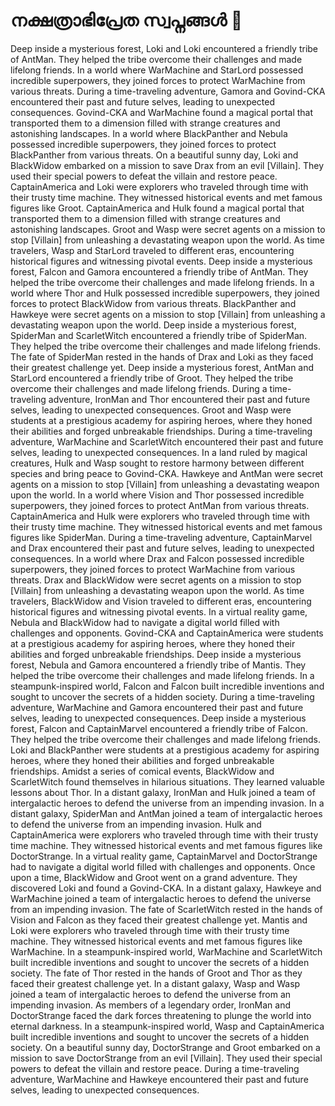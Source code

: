 # നക്ഷത്രാഭിപ്രേത സ്വപ്നങ്ങൾ :basketball: 

Deep inside a mysterious forest, Loki and Loki encountered a friendly tribe of AntMan. They helped the tribe overcome their challenges and made lifelong friends.
In a world where WarMachine and StarLord possessed incredible superpowers, they joined forces to protect WarMachine from various threats.
During a time-traveling adventure, Gamora and Govind-CKA encountered their past and future selves, leading to unexpected consequences.
Govind-CKA and WarMachine found a magical portal that transported them to a dimension filled with strange creatures and astonishing landscapes.
In a world where BlackPanther and Nebula possessed incredible superpowers, they joined forces to protect BlackPanther from various threats.
On a beautiful sunny day, Loki and BlackWidow embarked on a mission to save Drax from an evil [Villain]. They used their special powers to defeat the villain and restore peace.
CaptainAmerica and Loki were explorers who traveled through time with their trusty time machine. They witnessed historical events and met famous figures like Groot.
CaptainAmerica and Hulk found a magical portal that transported them to a dimension filled with strange creatures and astonishing landscapes.
Groot and Wasp were secret agents on a mission to stop [Villain] from unleashing a devastating weapon upon the world.
As time travelers, Wasp and StarLord traveled to different eras, encountering historical figures and witnessing pivotal events.
Deep inside a mysterious forest, Falcon and Gamora encountered a friendly tribe of AntMan. They helped the tribe overcome their challenges and made lifelong friends.
In a world where Thor and Hulk possessed incredible superpowers, they joined forces to protect BlackWidow from various threats.
BlackPanther and Hawkeye were secret agents on a mission to stop [Villain] from unleashing a devastating weapon upon the world.
Deep inside a mysterious forest, SpiderMan and ScarletWitch encountered a friendly tribe of SpiderMan. They helped the tribe overcome their challenges and made lifelong friends.
The fate of SpiderMan rested in the hands of Drax and Loki as they faced their greatest challenge yet.
Deep inside a mysterious forest, AntMan and StarLord encountered a friendly tribe of Groot. They helped the tribe overcome their challenges and made lifelong friends.
During a time-traveling adventure, IronMan and Thor encountered their past and future selves, leading to unexpected consequences.
Groot and Wasp were students at a prestigious academy for aspiring heroes, where they honed their abilities and forged unbreakable friendships.
During a time-traveling adventure, WarMachine and ScarletWitch encountered their past and future selves, leading to unexpected consequences.
In a land ruled by magical creatures, Hulk and Wasp sought to restore harmony between different species and bring peace to Govind-CKA.
Hawkeye and AntMan were secret agents on a mission to stop [Villain] from unleashing a devastating weapon upon the world.
In a world where Vision and Thor possessed incredible superpowers, they joined forces to protect AntMan from various threats.
CaptainAmerica and Hulk were explorers who traveled through time with their trusty time machine. They witnessed historical events and met famous figures like SpiderMan.
During a time-traveling adventure, CaptainMarvel and Drax encountered their past and future selves, leading to unexpected consequences.
In a world where Drax and Falcon possessed incredible superpowers, they joined forces to protect WarMachine from various threats.
Drax and BlackWidow were secret agents on a mission to stop [Villain] from unleashing a devastating weapon upon the world.
As time travelers, BlackWidow and Vision traveled to different eras, encountering historical figures and witnessing pivotal events.
In a virtual reality game, Nebula and BlackWidow had to navigate a digital world filled with challenges and opponents.
Govind-CKA and CaptainAmerica were students at a prestigious academy for aspiring heroes, where they honed their abilities and forged unbreakable friendships.
Deep inside a mysterious forest, Nebula and Gamora encountered a friendly tribe of Mantis. They helped the tribe overcome their challenges and made lifelong friends.
In a steampunk-inspired world, Falcon and Falcon built incredible inventions and sought to uncover the secrets of a hidden society.
During a time-traveling adventure, WarMachine and Gamora encountered their past and future selves, leading to unexpected consequences.
Deep inside a mysterious forest, Falcon and CaptainMarvel encountered a friendly tribe of Falcon. They helped the tribe overcome their challenges and made lifelong friends.
Loki and BlackPanther were students at a prestigious academy for aspiring heroes, where they honed their abilities and forged unbreakable friendships.
Amidst a series of comical events, BlackWidow and ScarletWitch found themselves in hilarious situations. They learned valuable lessons about Thor.
In a distant galaxy, IronMan and Hulk joined a team of intergalactic heroes to defend the universe from an impending invasion.
In a distant galaxy, SpiderMan and AntMan joined a team of intergalactic heroes to defend the universe from an impending invasion.
Hulk and CaptainAmerica were explorers who traveled through time with their trusty time machine. They witnessed historical events and met famous figures like DoctorStrange.
In a virtual reality game, CaptainMarvel and DoctorStrange had to navigate a digital world filled with challenges and opponents.
Once upon a time, BlackWidow and Groot went on a grand adventure. They discovered Loki and found a Govind-CKA.
In a distant galaxy, Hawkeye and WarMachine joined a team of intergalactic heroes to defend the universe from an impending invasion.
The fate of ScarletWitch rested in the hands of Vision and Falcon as they faced their greatest challenge yet.
Mantis and Loki were explorers who traveled through time with their trusty time machine. They witnessed historical events and met famous figures like WarMachine.
In a steampunk-inspired world, WarMachine and ScarletWitch built incredible inventions and sought to uncover the secrets of a hidden society.
The fate of Thor rested in the hands of Groot and Thor as they faced their greatest challenge yet.
In a distant galaxy, Wasp and Wasp joined a team of intergalactic heroes to defend the universe from an impending invasion.
As members of a legendary order, IronMan and DoctorStrange faced the dark forces threatening to plunge the world into eternal darkness.
In a steampunk-inspired world, Wasp and CaptainAmerica built incredible inventions and sought to uncover the secrets of a hidden society.
On a beautiful sunny day, DoctorStrange and Groot embarked on a mission to save DoctorStrange from an evil [Villain]. They used their special powers to defeat the villain and restore peace.
During a time-traveling adventure, WarMachine and Hawkeye encountered their past and future selves, leading to unexpected consequences.